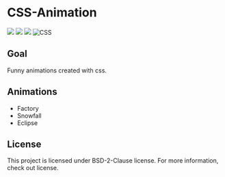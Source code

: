 # CSS-Animation

![](https://img.shields.io/badge/License-BSD%202%20Clause-red)
![](https://img.shields.io/badge/Version-Stable-success)
![](https://img.shields.io/badge/-Stylisch-2d2f40?style=flat&logo=stylelint)
![CSS](https://img.shields.io/badge/-CSS-05122A?style=flat&logo=CSS3)

## Goal

Funny animations created with css.


## Animations

- Factory
- Snowfall
- Eclipse

## License

This project is licensed under BSD-2-Clause license. For more information, check out license.